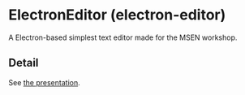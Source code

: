 # ElectronEditor (electron-editor)

A Electron-based simplest text editor made for the MSEN workshop.

## Detail

See [the presentation](docs/presentation.md).
